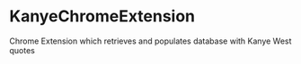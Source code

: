 # KanyeChromeExtension
Chrome Extension which retrieves and populates database with Kanye West quotes
